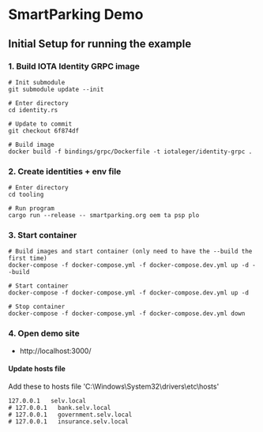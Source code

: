 # SmartParking Demo

## Initial Setup for running the example

### 1. Build IOTA Identity GRPC image

```shell
# Init submodule
git submodule update --init

# Enter directory
cd identity.rs

# Update to commit
git checkout 6f874df

# Build image
docker build -f bindings/grpc/Dockerfile -t iotaleger/identity-grpc .
```

### 2. Create identities + env file

```shell
# Enter directory
cd tooling

# Run program
cargo run --release -- smartparking.org oem ta psp plo
```

### 3. Start container

```shell
# Build images and start container (only need to have the --build the first time)
docker-compose -f docker-compose.yml -f docker-compose.dev.yml up -d --build

# Start container
docker-compose -f docker-compose.yml -f docker-compose.dev.yml up -d

# Stop container
docker-compose -f docker-compose.yml -f docker-compose.dev.yml down
```

### 4. Open demo site

- http://localhost:3000/


#### Update hosts file 

Add these to hosts file 'C:\Windows\System32\drivers\etc\hosts'
```shell
127.0.0.1   selv.local
# 127.0.0.1   bank.selv.local
# 127.0.0.1   government.selv.local
# 127.0.0.1   insurance.selv.local
```